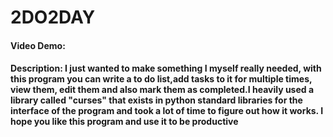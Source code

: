 # 2DO2DAY
#### Video Demo:  <URL HERE>
#### Description: I just wanted to make something I myself really needed, with this program you can write a to do list,add tasks to it for multiple times, view them, edit them and also mark them as completed.I heavily used a library called "curses" that exists in python standard libraries for the interface of the program and took a lot of time to figure out how it works. I hope you like this program and use it to be productive 
